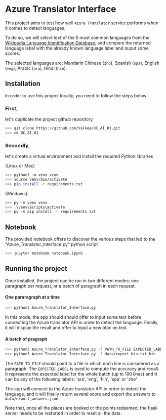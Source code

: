 # Azure Translator Interface

This project aims to test how well `Azure Translator` service performs when it comes to detect languages.

To do so, we will select text of the 5 most common languages from the [Wikipedia Language Identification Database](https://zenodo.org/record/841984), and compare the returned language label with the already known language label and ouput some scores.

The selected languages are: Mandarin Chinese (`zho`), Spanish (`spa`), English (`eng`), Arabic (`ara`), Hindi (`hin`).

## Installation

In order to use this project locally, you need to follow the steps below:

### First, 
let's duplicate the project github repository

```bash
>>> git clone https://github.com/Valkea/OC_AI_01.git
>>> cd OC_AI_01
```

### Secondly,
let's create a virtual environment and install the required Python libraries

(Linux or Mac)
```bash
>>> python3 -m venv venv
>>> source venv/bin/activate
>>> pip install -r requirements.txt
```

(Windows):
```bash
>>> py -m venv venv
>>> .\venv\Scripts\activate
>>> py -m pip install -r requirements.txt
```

## Notebook

The provided notebook offers to discover the various steps that led to the "Azure_Translator_Interface.py" python script

```bash
>>> jupyter notebook notebook.ipynb
```

## Running the project

Once installed, the project can be run in two different modes; one paragraph per request, or a batch of paragraph in each request.

#### One pararagraph at a time
```bash
>>> python3 Azure_Translator_Interface.py
```

In this mode, the app should should offer to input some text before connecting the Azure translator API in order to detect the language.
Finally, it will display the result and offer to input a new bloc on text.

#### A batch of pragraph
```bash
>>> python3 Azure_Translator_Interface.py -f PATH_TO_FILE EXPECTED_LABEL
>>> python3 Azure_Translator_Interface.py -f data/export_hin.txt hin
```
The `PATH_TO_FILE` should point to a file in which each line is considered as a paragraph.
The `EXPECTED_LABEL` is used to compute the accuracy and recall. It represents the expected label for the whole batch (up to 100 lines) and tt can be any of the following labels: 'ara', 'eng', 'hin', 'spa' or 'zho'

The app will connect to the Azure translator API in order to detect the language, and it will finally return several score and export the answers to `data/export_answers.json`

Note that, once all the places are booked or the points redeemed, the flask server needs to be restarted in order to reset all the data.
